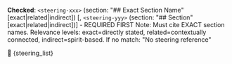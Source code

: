 **Checked**: `<steering-xxx>` (section: "## Exact Section Name" [exact|related|indirect]) [, `<steering-yyy>` (section: "## Section" [exact|related|indirect])] - REQUIRED FIRST
Note: Must cite EXACT section names. Relevance levels: exact=directly stated, related=contextually connected, indirect=spirit-based. If no match: "No steering reference"

🧠 {steering_list}
